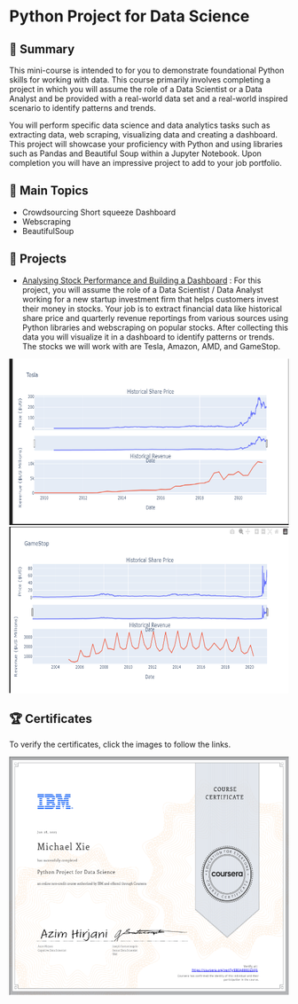 # Python Project for Data Science

## 📄 Summary 
This mini-course is intended to for you to demonstrate foundational Python skills for working with data. This course primarily involves completing a project in which you will assume the role of a Data Scientist or a Data Analyst and be provided with a real-world data set and a real-world inspired scenario to identify patterns and trends. 

You will perform specific data science and data analytics tasks such as extracting data, web scraping, visualizing data and creating a dashboard. This project will showcase your proficiency with Python and using libraries such as Pandas and Beautiful Soup within a Jupyter Notebook. Upon completion you will have an impressive project to add to your job portfolio.   



## 📑 Main Topics 
- Crowdsourcing Short squeeze Dashboard
- Webscraping 
- BeautifulSoup

## 📑 Projects
- [Analysing Stock Performance and Building a Dashboard](Python%20Project%20for%20Data%20Science/Week%201/Final%20Assignment.ipynb) :
For this project, you will assume the role of a Data Scientist / Data Analyst working for a new startup investment firm that helps customers invest their money in stocks. Your job is to extract financial data like historical share price and quarterly revenue reportings from various sources using Python libraries and webscraping on popular stocks. After collecting this data you will visualize it in a dashboard to identify patterns or trends. The stocks we will work with are Tesla, Amazon, AMD, and GameStop.

<p align='middle'>
  <img src="Stock Analysis1.png" height="300">
  <img src="Stock Analysis2.png" height="300">

</p>





## 🏆 Certificates 
To verify the certificates, click the images to follow the links.



<p align="middle">
  <a href="https://coursera.org/share/0d177d44869ac0124017daba122cea8f"><img src="Certificate.png" height="430"></a>

</p>